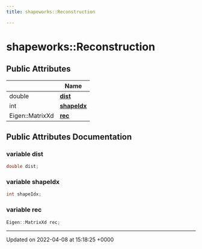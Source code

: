 ```yaml
---
title: shapeworks::Reconstruction

---
```


# shapeworks::Reconstruction





## Public Attributes

|                | Name           |
| -------------- | -------------- |
| double | **[dist](../Classes/structshapeworks_1_1Reconstruction.md#variable-dist)**  |
| int | **[shapeIdx](../Classes/structshapeworks_1_1Reconstruction.md#variable-shapeidx)**  |
| Eigen::MatrixXd | **[rec](../Classes/structshapeworks_1_1Reconstruction.md#variable-rec)**  |

## Public Attributes Documentation

### variable dist

```cpp
double dist;
```


### variable shapeIdx

```cpp
int shapeIdx;
```


### variable rec

```cpp
Eigen::MatrixXd rec;
```


-------------------------------

Updated on 2022-04-08 at 15:18:25 +0000